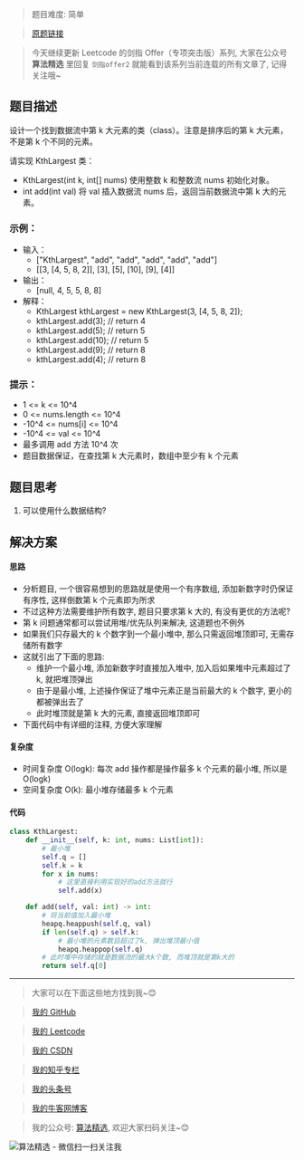 > 题目难度: 简单

> [原题链接](https://leetcode.cn/problems/jBjn9C/)

> 今天继续更新 Leetcode 的剑指 Offer（专项突击版）系列, 大家在公众号 **算法精选** 里回复 `剑指offer2` 就能看到该系列当前连载的所有文章了, 记得关注哦~

## 题目描述

设计一个找到数据流中第 k 大元素的类（class）。注意是排序后的第 k 大元素，不是第 k 个不同的元素。

请实现 KthLargest 类：

- KthLargest(int k, int[] nums) 使用整数 k 和整数流 nums 初始化对象。
- int add(int val) 将 val 插入数据流 nums 后，返回当前数据流中第 k 大的元素。

### 示例：

- 输入：
  - ["KthLargest", "add", "add", "add", "add", "add"]
  - [[3, [4, 5, 8, 2]], [3], [5], [10], [9], [4]]
- 输出：
  - [null, 4, 5, 5, 8, 8]
- 解释：
  - KthLargest kthLargest = new KthLargest(3, [4, 5, 8, 2]);
  - kthLargest.add(3); // return 4
  - kthLargest.add(5); // return 5
  - kthLargest.add(10); // return 5
  - kthLargest.add(9); // return 8
  - kthLargest.add(4); // return 8

### 提示：

- 1 <= k <= 10^4
- 0 <= nums.length <= 10^4
- -10^4 <= nums[i] <= 10^4
- -10^4 <= val <= 10^4
- 最多调用 add 方法 10^4 次
- 题目数据保证，在查找第 k 大元素时，数组中至少有 k 个元素

## 题目思考

1. 可以使用什么数据结构?

## 解决方案

#### 思路

- 分析题目, 一个很容易想到的思路就是使用一个有序数组, 添加新数字时仍保证有序性, 这样倒数第 k 个元素即为所求
- 不过这种方法需要维护所有数字, 题目只要求第 k 大的, 有没有更优的方法呢?
- 第 k 问题通常都可以尝试用堆/优先队列来解决, 这道题也不例外
- 如果我们只存最大的 k 个数字到一个最小堆中, 那么只需返回堆顶即可, 无需存储所有数字
- 这就引出了下面的思路:
  - 维护一个最小堆, 添加新数字时直接加入堆中, 加入后如果堆中元素超过了 k, 就把堆顶弹出
  - 由于是最小堆, 上述操作保证了堆中元素正是当前最大的 k 个数字, 更小的都被弹出去了
  - 此时堆顶就是第 k 大的元素, 直接返回堆顶即可
- 下面代码中有详细的注释, 方便大家理解

#### 复杂度

- 时间复杂度 O(logk): 每次 add 操作都是操作最多 k 个元素的最小堆, 所以是 O(logk)
- 空间复杂度 O(k): 最小堆存储最多 k 个元素

#### 代码

```python
class KthLargest:
    def __init__(self, k: int, nums: List[int]):
        # 最小堆
        self.q = []
        self.k = k
        for x in nums:
            # 这里直接利用实现好的add方法就行
            self.add(x)

    def add(self, val: int) -> int:
        # 将当前值加入最小堆
        heapq.heappush(self.q, val)
        if len(self.q) > self.k:
            # 最小堆的元素数目超过了k, 弹出堆顶最小值
            heapq.heappop(self.q)
        # 此时堆中存储的就是数据流的最大k个数, 而堆顶就是第k大的
        return self.q[0]
```

---

> 大家可以在下面这些地方找到我~😊

> [我的 GitHub](https://github.com/zjulyx)

> [我的 Leetcode](https://leetcode-cn.com/u/suibianfahui/)

> [我的 CSDN](https://me.csdn.net/zjulyx1993)

> [我的知乎专栏](https://zhuanlan.zhihu.com/c_1242508721932464128)

> [我的头条号](https://www.toutiao.com/c/user/1090304683804520/#mid=1671643017345028)

> [我的牛客网博客](https://blog.nowcoder.net/zjulyx)

> 我的公众号: [算法精选](https://mp.weixin.qq.com/s?__biz=MzA5MDk1MjI5MA==&mid=2247484158&idx=1&sn=90176bac32cf7af40e4074c721fd8a95&chksm=900285f3a7750ce5a068c9c9773781461819633f2fd60533732637ec9520c908371ebc218d49&scene=178&cur_album_id=1386231241346859009#rd), 欢迎大家扫码关注~😊

![算法精选 - 微信扫一扫关注我](https://pic1.zhimg.com/80/v2-7c988a7b35886df51596ef23616764ac_1440w.jpg)

